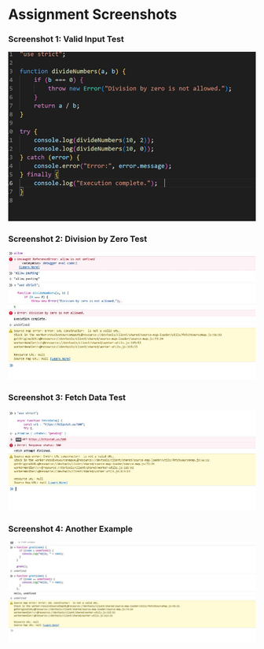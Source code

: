 # Assignment Screenshots

### Screenshot 1: Valid Input Test
![Valid Input Test](cap1.JPG)

### Screenshot 2: Division by Zero Test
![Division by Zero](cap2.JPG)

### Screenshot 3: Fetch Data Test
![Fetch Data Test](cap3.JPG)

### Screenshot 4: Another Example
![Another Example](cap4.JPG)
